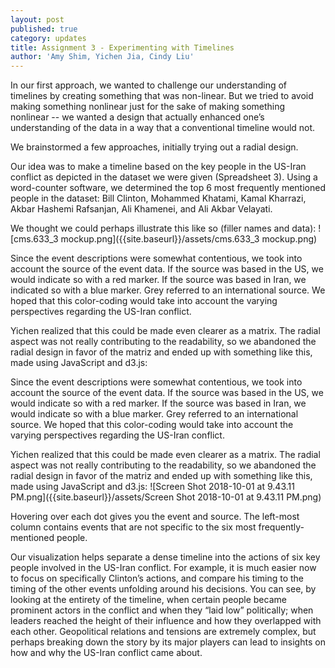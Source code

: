 ```yaml
---
layout: post
published: true
category: updates
title: Assignment 3 - Experimenting with Timelines
author: 'Amy Shim, Yichen Jia, Cindy Liu'
---
```

In our first approach, we wanted to challenge our understanding of timelines by creating something that was non-linear. But we tried to avoid making something nonlinear just for the sake of making something nonlinear -- we wanted a design that actually enhanced one’s understanding of the data in a way that a conventional timeline would not.

We brainstormed a few approaches, initially trying out a radial design.

Our idea was to make a timeline based on the key people in the US-Iran conflict as depicted in the dataset we were given (Spreadsheet 3). Using a word-counter software, we determined the top 6 most frequently mentioned people in the dataset: Bill Clinton, Mohammed Khatami, Kamal Kharrazi, Akbar Hashemi Rafsanjan, Ali Khamenei, and Ali Akbar Velayati. 

We thought we could perhaps illustrate this like so (filler names and data):
![cms.633_3 mockup.png]({{site.baseurl}}/assets/cms.633_3 mockup.png)

Since the event descriptions were somewhat contentious, we took into account the source of the event data. If the source was based in the US, we would indicate so with a red marker. If the source was based in Iran, we indicated so with a blue marker. Grey referred to an international source. We hoped that this color-coding would take into account the varying perspectives regarding the US-Iran conflict.

Yichen realized that this could be made even clearer as a matrix. The radial aspect was not really contributing to the readability, so we abandoned the radial design in favor of the matriz and ended up with something like this, made using JavaScript and d3.js:


Since the event descriptions were somewhat contentious, we took into account the source of the event data. If the source was based in the US, we would indicate so with a red marker. If the source was based in Iran, we would indicate so with a blue marker. Grey referred to an international source. We hoped that this color-coding would take into account the varying perspectives regarding the US-Iran conflict.

Yichen realized that this could be made even clearer as a matrix. The radial aspect was not really contributing to the readability, so we abandoned the radial design in favor of the matriz and ended up with something like this, made using JavaScript and d3.js:
![Screen Shot 2018-10-01 at 9.43.11 PM.png]({{site.baseurl}}/assets/Screen Shot 2018-10-01 at 9.43.11 PM.png)

Hovering over each dot gives you the event and source. The left-most column contains events that are not specific to the six most frequently-mentioned people.

Our visualization helps separate a dense timeline into the actions of six key people involved in the US-Iran conflict. For example, it is much easier now to focus on specifically Clinton’s actions, and compare his timing to the timing of the other events unfolding around his decisions. You can see, by looking at the entirety of the timeline, when certain people became prominent actors in the conflict and when they “laid low” politically; when leaders reached the height of their influence and how they overlapped with each other. Geopolitical relations and tensions are extremely complex, but perhaps breaking down the story by its major players can lead to insights on how and why the US-Iran conflict came about.


